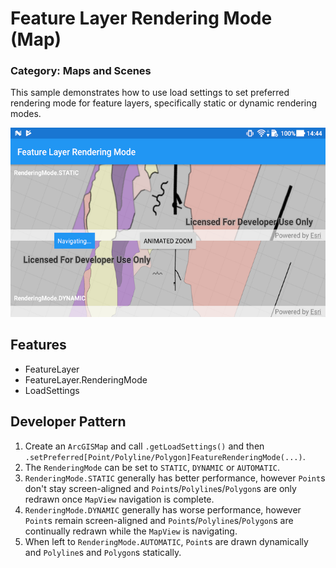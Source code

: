 # Feature Layer Rendering Mode (Map)
### Category: Maps and Scenes
This sample demonstrates how to use load settings to set preferred rendering mode for feature layers, specifically static or dynamic rendering modes.

![Feature Layer Rendering Mode App](feature-layer-rendering-mode-map.png)

## Features
* FeatureLayer
* FeatureLayer.RenderingMode
* LoadSettings

## Developer Pattern

1. Create an `ArcGISMap` and call `.getLoadSettings()` and then `.setPreferred[Point/Polyline/Polygon]FeatureRenderingMode(...)`.
1. The `RenderingMode` can be set to `STATIC`, `DYNAMIC` or `AUTOMATIC`.
1. `RenderingMode.STATIC` generally has better performance, however `Point`s don't stay screen-aligned and `Point`s/`Polyline`s/`Polygon`s are only redrawn once `MapView` navigation is complete.
1. `RenderingMode.DYNAMIC` generally has worse performance, however `Point`s remain screen-aligned and `Point`s/`Polyline`s/`Polygon`s are continually redrawn while the `MapView`  is navigating.
1. When left to `RenderingMode.AUTOMATIC`, `Point`s are drawn dynamically and `Polyline`s and `Polygon`s statically.
